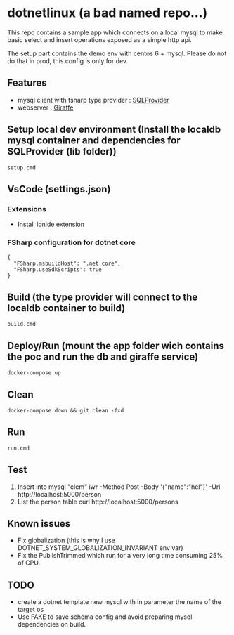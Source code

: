 # dotnetlinux (a bad named repo...)

This repo contains a sample app which connects on a local mysql to make basic select and insert operations exposed as a simple http api.

The setup part contains the demo env with centos 6 + mysql. Please do not do that in prod, this config is only for dev.
	
## Features
 - mysql client with fsharp type provider : [SQLProvider](https://github.com/fsprojects/SQLProvider/tree/master/tests/SqlProvider.Core.Tests/MySql)
 - webserver : [Giraffe](https://github.com/giraffe-fsharp/Giraffe)
	
## Setup local dev environment (Install the localdb mysql container and dependencies for SQLProvider (lib folder))
    setup.cmd

## VsCode (settings.json)
### Extensions
 - Install Ionide extension 
### FSharp configuration for dotnet core
    {
      "FSharp.msbuildHost": ".net core",
      "FSharp.useSdkScripts": true
    }

## Build (the type provider will connect to the localdb container to build)
    build.cmd
  
## Deploy/Run (mount the app folder wich contains the poc and run the db and giraffe service)
    docker-compose up
  
## Clean
    docker-compose down && git clean -fxd

## Run
    run.cmd

## Test
1. Insert into mysql "clem"
    iwr -Method Post -Body '{"name":"hel"}' -Uri http://localhost:5000/person
2. List the person table
    curl http://localhost:5000/persons

## Known issues
- Fix globalization (this is why I use DOTNET_SYSTEM_GLOBALIZATION_INVARIANT env var)
- Fix the PublishTrimmed which run for a very long time consuming 25% of CPU. 

## TODO
- create a dotnet template new mysql with in parameter the name of the target os
- Use FAKE to save schema config and avoid preparing mysql dependencies on build.